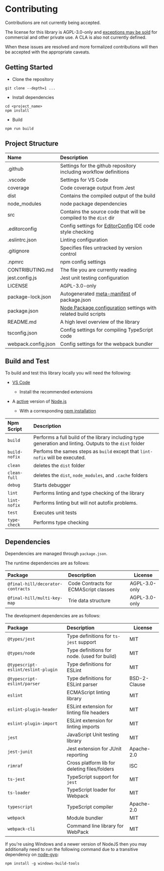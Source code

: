 # Contributing

Contributions are not currently being accepted.

The license for this library is AGPL-3.0-only and [exceptions may be sold](https://www.fsf.org/blogs/rms/selling-exceptions)
for commercial and other private use. A CLA is also not currently defined.

When these issues are resolved and more formalized contributions will then be accepted with the
appropriate caveats.

## Getting Started

- Clone the repository

```batch
git clone --depth=1 ...
```

- Install dependencies

```batch
cd <project_name>
npm install
```

- Build

```batch
npm run build
```

## Project Structure

| Name                | Description                                                                                                   |
|:--------------------|:--------------------------------------------------------------------------------------------------------------|
| .github             | Settings for the github repository including workflow definitions                                             |
| .vscode             | Settings for VS Code                                                                                          |
| coverage            | Code coverage output from Jest                                                                                |
| dist                | Contains the compiled output of the build                                                                     |
| node_modules        | node package dependencies                                                                                     |
| src                 | Contains the source code that will be compiled to the `dist` dir                                              |
| .editorconfig       | Config settings for [EditorConfig](https://editorconfig.org/) IDE code style checking                         |
| .eslintrc.json      | Linting configuration                                                                                         |
| .gitignore          | Specifies files untracked by version control                                                                  |
| .npmrc              | npm config settings                                                                                           |
| CONTRIBUTING.md     | The file you are currently reading                                                                            |
| jest.config.js      | Jest unit testing configuration                                                                               |
| LICENSE             | AGPL-3.0-only                                                                                                 |
| package-lock.json   | Autogenerated [meta-manifest](https://docs.npmjs.com/files/package-lock.json) of package.json                 |
| package.json        | [Node Package configuration](https://docs.npmjs.com/files/package.json) settings with related build scripts   |
| README.md           | A high level overview of the library                                                                          |
| tsconfig.json       | Config settings for compiling TypeScript code                                                                 |
| webpack.config.json | Config settings for the webpack bundler                                                                       |

## Build and Test

To build and test this library locally you will need the following:

- [VS Code](https://code.visualstudio.com/)

  - Install the recommended extensions

- A [active](https://github.com/nodejs/Release) version of [Node.js](https://nodejs.org/en/)
  - With a corresponding [npm installation](https://www.npmjs.com/get-npm)

| Npm Script    | Description |
|:--------------|:------------|
| `build`       | Performs a full build of the library including type generation and linting. Outputs to the `dist` folder |
| `build-nofix` | Perfoms the sames steps as `build` except that `lint-nofix` will be executed.                            |
| `clean`       | deletes the `dist` folder                                                                                |
| `clean-full`  | deletes the `dist`, `node_modules`,  and `.cache` folders                                                |
| `debug`       | Starts debugger                                                                                          |
| `lint`        | Performs linting and type checking of the library                                                        |
| `lint-nofix`  | Performs linting but will not autofix problems.                                                          |
| `test`        | Executes unit tests                                                                                      |
| `type-check`  | Performs type checking                                                                                   |

## Dependencies

Dependencies are managed through `package.json`.

The runtime dependencies are as follows:

| Package                                   | Description                                   | License       |
|:------------------------------------------|:----------------------------------------------|---------------|
| `@final-hill/decorator-contracts`         | Code Contracts for ECMAScript classes         | AGPL-3.0-only |
| `@final-hill/multi-key-map`               | Trie data structure                           | AGPL-3.0-only |

The development dependencies are as follows:

| Package                                   | Description                                   | License       |
|:------------------------------------------|:----------------------------------------------|---------------|
| `@types/jest`                             | Type definitions for `ts-jest` support        | MIT           |
| `@types/node`                             | Type definitions for node. (used for build)   | MIT           |
| `@typescript-eslint/eslint-plugin`        | Type definitions for ESLint                   | MIT           |
| `@typescript-eslint/parser`               | Type definitions for ESLint parser            | BSD-2-Clause  |
| `eslint`                                  | ECMAScript linting library                    | MIT           |
| `eslint-plugin-header`                    | ESLint extension for linting file headers     | MIT           |
| `eslint-plugin-import`                    | ESLint extension for linting imports          | MIT           |
| `jest`                                    | JavaScript Unit testing library               | MIT           |
| `jest-junit`                              | Jest extension for JUnit reporting            | Apache-2.0    |
| `rimraf`                                  | Cross platform lib for deleting files/folders | ISC           |
| `ts-jest`                                 | TypeScript support for `jest`                 | MIT           |
| `ts-loader`                               | TypeScript loader for Webpack                 | MIT           |
| `typescript`                              | TypeScript compiler                           | Apache-2.0    |
| `webpack`                                 | Module bundler                                | MIT           |
| `webpack-cli`                             | Command line library for WebPack              | MIT           |

If you're using Windows and a newer version of NodeJS then you may additionally
need to run the following command due to a transitive dependency on [node-gyp](https://github.com/nodejs/node-gyp):

`npm install -g windows-build-tools`
